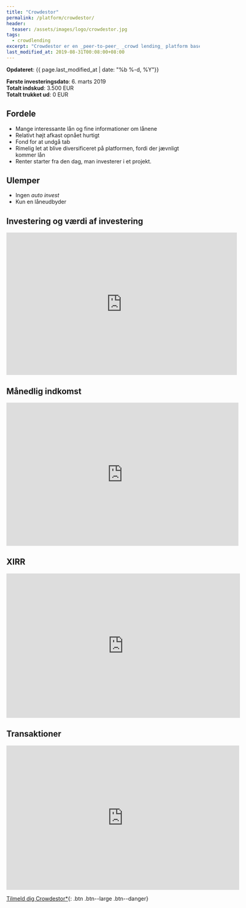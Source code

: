 ```yaml
---
title: "Crowdestor"
permalink: /platform/crowdestor/
header:
  teaser: /assets/images/logo/crowdestor.jpg
tags:
  - crowdlending
excerpt: "Crowdestor er en _peer-to-peer_ _crowd lending_ platform baseret i Letland."
last_modified_at: 2019-08-31T00:08:00+08:00
---
```


**Opdateret**: {{ page.last_modified_at | date: "%b %-d, %Y"}}

**Første investeringsdato**: 6. marts 2019  
**Totalt indskud**: 3.500 EUR  
**Totalt trukket ud**: 0 EUR

## Fordele

- Mange interessante lån og fine informationer om lånene
- Relativt højt afkast opnået hurtigt
- Fond for at undgå tab
- Rimelig let at blive diversificeret på platformen, fordi der jævnligt kommer lån
- Renter starter fra den dag, man investerer i et projekt.

## Ulemper

- Ingen _auto invest_
- Kun en låneudbyder

## Investering og værdi af investering

<iframe width="601" height="371" seamless frameborder="0" scrolling="no" src="https://docs.google.com/spreadsheets/d/e/2PACX-1vQKZZbdj1cM5A4yCXjtjhxowXHoMhioXI-OR-mEPmmGgqQhcSr250VUM8SGVvRkWZziWUYleizmqAC2/pubchart?oid=1244896186&amp;format=image"></iframe>

## Månedlig indkomst

<iframe width="605" height="373" seamless frameborder="0" scrolling="no" src="https://docs.google.com/spreadsheets/d/e/2PACX-1vQKZZbdj1cM5A4yCXjtjhxowXHoMhioXI-OR-mEPmmGgqQhcSr250VUM8SGVvRkWZziWUYleizmqAC2/pubchart?oid=148740818&amp;format=image"></iframe>

## XIRR

<iframe width="609" height="376" seamless frameborder="0" scrolling="no" src="https://docs.google.com/spreadsheets/d/e/2PACX-1vQKZZbdj1cM5A4yCXjtjhxowXHoMhioXI-OR-mEPmmGgqQhcSr250VUM8SGVvRkWZziWUYleizmqAC2/pubchart?oid=1917532440&amp;format=image"></iframe>

## Transaktioner

<iframe width="607" height="376" seamless frameborder="0" scrolling="no" src="https://docs.google.com/spreadsheets/d/e/2PACX-1vQKZZbdj1cM5A4yCXjtjhxowXHoMhioXI-OR-mEPmmGgqQhcSr250VUM8SGVvRkWZziWUYleizmqAC2/pubchart?oid=995362291&amp;format=image"></iframe>

[Tilmeld dig Crowdestor\*](/go/crowdestor/){: .btn .btn--large .btn--danger}
